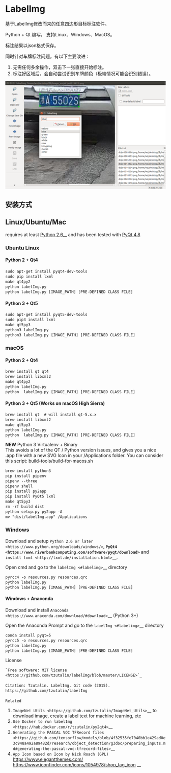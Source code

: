 LabelImg
========


基于LabelImg修改而来的任意四边形目标标注软件。

Python + Qt 编写， 支持Linux、Windows、MacOS。

标注结果以json格式保存。

同时针对车牌标注问题，有以下主要改进：
1. 无需任何多余操作，双击下一张直接开始标注。
2. 标注好区域后，会自动尝试识别车牌颜色（极端情况可能会识别错误）。


![](demo/demo6.png)


安装方式
------------------



## Linux/Ubuntu/Mac
 requires at least [Python 2.6](https://www.python.org/getit)__ and has been tested with [PyQt 4.8](https://www.riverbankcomputing.com/software/pyqt/intro)


### Ubuntu Linux
#### Python 2 + Qt4


    sudo apt-get install pyqt4-dev-tools
    sudo pip install lxml
    make qt4py2
    python labelImg.py
    python labelImg.py [IMAGE_PATH] [PRE-DEFINED CLASS FILE]

#### Python 3 + Qt5


    sudo apt-get install pyqt5-dev-tools
    sudo pip3 install lxml
    make qt5py3
    python3 labelImg.py
    python3 labelImg.py [IMAGE_PATH] [PRE-DEFINED CLASS FILE]

### macOS
#### Python 2 + Qt4


    brew install qt qt4
    brew install libxml2
    make qt4py2
    python labelImg.py
    python  labelImg.py [IMAGE_PATH] [PRE-DEFINED CLASS FILE]

#### Python 3 + Qt5 (Works on macOS High Sierra)


    brew install qt  # will install qt-5.x.x
    brew install libxml2
    make qt5py3
    python labelImg.py
    python  labelImg.py [IMAGE_PATH] [PRE-DEFINED CLASS FILE]

**NEW** Python 3 Virtualenv + Binary  
This avoids a lot of the QT / Python version issues,
and gives you a nice .app file with a new SVG Icon
in your /Applications folder. You can consider this script: build-tools/build-for-macos.sh

    
    
    brew install python3
    pip install pipenv
    pipenv --three
    pipenv shell
    pip install py2app
    pip install PyQt5 lxml
    make qt5py3
    rm -rf build dist
    python setup.py py2app -A
    mv "dist/labelImg.app" /Applications

### Windows

Download and setup `Python 2.6 or
later <https://www.python.org/downloads/windows/>`__,
`PyQt4 <https://www.riverbankcomputing.com/software/pyqt/download>`__
and `install lxml <http://lxml.de/installation.html>`__.

Open cmd and go to the `labelImg <#labelimg>`__ directory


    pyrcc4 -o resources.py resources.qrc
    python labelImg.py
    python labelImg.py [IMAGE_PATH] [PRE-DEFINED CLASS FILE]
    
#### Windows + Anaconda

Download and install `Anaconda <https://www.anaconda.com/download/#download>`__ (Python 3+)

Open the Anaconda Prompt and go to the `labelImg <#labelimg>`__ directory


    conda install pyqt=5
    pyrcc5 -o resources.py resources.qrc
    python labelImg.py
    python labelImg.py [IMAGE_PATH] [PRE-DEFINED CLASS FILE]



License
~~~~~~~
`Free software: MIT license <https://github.com/tzutalin/labelImg/blob/master/LICENSE>`_

Citation: Tzutalin. LabelImg. Git code (2015). https://github.com/tzutalin/labelImg

Related
~~~~~~~

1. `ImageNet Utils <https://github.com/tzutalin/ImageNet_Utils>`__ to
   download image, create a label text for machine learning, etc
2. `Use Docker to run labelImg <https://hub.docker.com/r/tzutalin/py2qt4>`__
3. `Generating the PASCAL VOC TFRecord files <https://github.com/tensorflow/models/blob/4f32535fe7040bb1e429ad0e3c948a492a89482d/research/object_detection/g3doc/preparing_inputs.md#generating-the-pascal-voc-tfrecord-files>`__
4. `App Icon based on Icon by Nick Roach (GPL)` <https://www.elegantthemes.com/> <https://www.iconfinder.com/icons/1054978/shop_tag_icon> __

